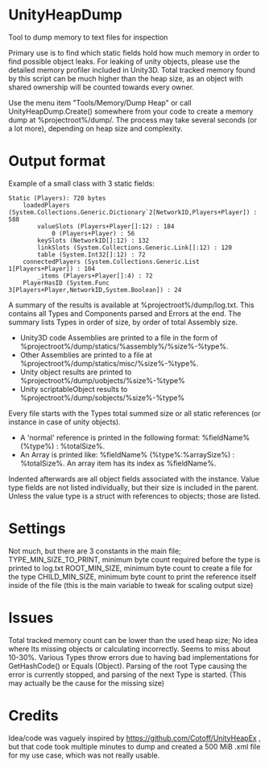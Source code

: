 # UnityHeapDump
Tool to dump memory to text files for inspection

Primary use is to find which static fields hold how much memory in order to find possible object leaks. For leaking of unity objects, please use the detailed memory profiler included in Unity3D. 
Total tracked memory found by this script can be much higher than the heap size, as an object with shared ownership will be counted towards every owner.

Use the menu item "Tools/Memory/Dump Heap" or call UnityHeapDump.Create() somewhere from your code to create a memory dump at %projectroot%/dump/. The process may take several seconds (or a lot more), depending on heap size and complexity.

# Output format

Example of a small class with 3 static fields:
```
Static (Players): 720 bytes
    loadedPlayers (System.Collections.Generic.Dictionary`2[NetworkID,Players+Player]) : 588
        valueSlots (Players+Player[]:12) : 184
            0 (Players+Player) : 56
        keySlots (NetworkID[]:12) : 132
        linkSlots (System.Collections.Generic.Link[]:12) : 120
        table (System.Int32[]:12) : 72
    connectedPlayers (System.Collections.Generic.List 1[Players+Player]) : 104
        _items (Players+Player[]:4) : 72
    PlayerHasID (System.Func 3[Players+Player,NetworkID,System.Boolean]) : 24
```

A summary of the results is available at %projectroot%/dump/log.txt. This contains all Types and Components parsed and Errors at the end. The summary lists Types in order of size, by order of total Assembly size.

* Unity3D code Assemblies are printed to a file in the form of %projectroot%/dump/statics/%assembly%/%size%-%type%.
* Other Assemblies are printed to a file at %projectroot%/dump/statics/misc/%size%-%type%.
* Unity object results are printed to %projectroot%/dump/uobjects/%size%-%type%
* Unity scriptableObject results to %projectroot%/dump/sobjects/%size%-%type%

Every file starts with the Types total summed size or all static references (or instance in case of unity objects). 

* A 'normal' reference is printed in the following format: %fieldName% (%type%) : %totalSize%.
* An Array is printed like: %fieldName% (%type%:%arraySize%) : %totalSize%. An array item has its index as %fieldName%.

Indented afterwards are all object fields associated with the instance. Value type fields are not listed individually, but their size is included in the parent. Unless the value type is a struct with references to objects; those are listed.

# Settings

Not much, but there are 3 constants in the main file;
TYPE_MIN_SIZE_TO_PRINT, minimum byte count required before the type is printed to log.txt
ROOT_MIN_SIZE, minimum byte count to create a file for the type
CHILD_MIN_SIZE, minimum byte count to print the reference itself inside of the file (this is the main variable to tweak for scaling output size)

# Issues

Total tracked memory count can be lower than the used heap size; No idea where Its missing objects or calculating incorrectly. Seems to miss about 10-30%.
Various Types throw errors due to having bad implementations for GetHashCode() or Equals (Object). Parsing of the root Type causing the error is currently stopped, and parsing of the next Type is started. (This may actually be the cause for the missing size)

# Credits

Idea/code was vaguely inspired by https://github.com/Cotoff/UnityHeapEx , but that code took multiple minutes to dump and created a 500 MiB .xml file for my use case, which was not really usable.
